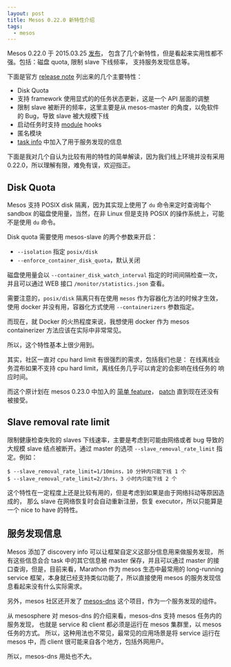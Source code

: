 ```yaml
---
layout: post
title: Mesos 0.22.0 新特性介绍
tags:
  - mesos
---
```


Mesos 0.22.0 于 2015.03.25 [发布](http://mesos.apache.org/blog/mesos-0-22-0-released/)，
包含了几个新特性，但是看起来实用性都不强。包括：磁盘 quota, 限制 slave 下线频率，
支持服务发现信息等。

下面是官方 [release note](http://mesos.apache.org/blog/mesos-0-22-0-released/) 列出来的几个主要特性：

  - Disk Quota
  - 支持 framework 使用显式的的任务状态更新，这是一个 API 层面的调整
  - 限制 slave 被断开的频率，这里主要是从 mesos-master 的角度，以免软件的
    Bug，导致 slave 被大规模下线
  - 启动任务时支持 [module](http://mesos.apache.org/documentation/latest/modules/) hooks
  - 匿名模块
  - [task info](http://mesos.apache.org/documentation/latest/app-framework-development-guide/)
    中加入了用于服务发现的信息

下面是我对几个自认为比较有用的特性的简单解读，因为我们线上环境并没有采用
0.22.0，所以理解有限，难免有误，欢迎指正。

## Disk Quota

Mesos 支持 POSIX disk 隔离，因为其实现上使用了 `du` 命令来定时查询每个 sandbox
的磁盘使用量，当然，在非 Linux 但是支持 POSIX 的操作系统上，可能不是使用 `du`
命令。

Disk quota 需要使用 mesos-slave 的两个参数来开启：

  - `--isolation` 指定 `posix/disk`
  - `--enforce_container_disk_quota`，默认关闭

磁盘使用量会以 `--container_disk_watch_interval` 指定的时间间隔检查一次，
并且可以通过 WEB 接口 `/monitor/statistics.json` 查看。

需要注意的，`posix/disk` 隔离只有在使用 `mesos` 作为容器化方法的时候才生效，使用
docker 并没有用，容器化方式使用 `--containerizers` 参数指定。

而现在，就 Docker 的火热程度来说，我想使用 docker 作为 mesos containerizer
方法应该在实际中非常常见。

所以，这个特性基本上很少用到。

其实，社区一直对 cpu hard limit 有很强烈的需求，包括我们也是：
在线离线业务混布如果不支持 cpu hard limit，离线任务几乎可以肯定的会影响在线任务的
响应时间。

而这个原计划在 mesos 0.23.0 中加入的
[简单 feature](https://issues.apache.org/jira/browse/MESOS-2154)，
[patch](https://reviews.apache.org/r/36181) 直到现在还没有被接受。

## Slave removal rate limit

限制健康检查失败的 slaves 下线速率，主要是考虑到可能由网络或者 bug 导致的大规模
slave 结点被断开。通过 master 的选项 `--slave_removal_rate_limit` 指定。例如：

```
$ --slave_removal_rate_limit=1/10mins，10 分钟内只能下线 1 个
$ --slave_removal_rate_limit=2/3hrs，3 小时内只能下线 2 个
```

这个特性在一定程度上还是比较有用的，但是考虑到如果是由于网络抖动等原因造成的，
那么 slave 在网络恢复时会自动重新注册，恢复 executor，所以只能算是一个 nice to
have 的特性。

## 服务发现信息

Mesos 添加了 discovery info 可以让框架自定义这部分信息用来做服务发现，
所有这些信息会合 task 中的其它信息被 master 保存，并且可以通过 master
的接口查询，但是，目前来看，Marathon 作为 mesos 生态中最常用的 long-running
service 框架，本身就已经支持类似功能了，所以直接使用 mesos
的服务发现信息看起来没有什么实际需求。

另外，mesos 社区还开发了 [mesos-dns](http://mesosphere.github.io/mesos-dns/)
这个项目，作为一个服务发现的组件。

从 mesosphere 对 mesos-dns 的介绍来看，mesos-dns 支持 mesos 任务内的服务发现，
也就是 service 和 client 都必须是运行在 mesos 集群里，以 mesos 任务的方式。
所以，这种用法也不常见，最常见的应用场景是将 service 运行在 mesos 中，而 client
很可能来自各个地方，包括外网用户。

所以，mesos-dns 用处也不大。

